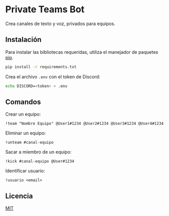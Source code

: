 # Private Teams Bot

Crea canales de texto y voz, privados para equipos.

## Instalación

Para instalar las bibliotecas requeridas, utiliza el manejador de paquetes [pip](https://pip.pypa.io/en/stable/).

```bash
pip install -r requirements.txt
```

Crea el archivo `.env` con el token de Discord:
```bash
echo DISCORD=<token> > .env
```

## Comandos

Crear un equipo:
```
!team "Nombre Equipo" @User1#1234 @User2#1234 @User3#1234 @User4#1234
```

Eliminar un equipo:
```
!unteam #canal-equipo
```

Sacar a miembro de un equipo:
```
!kick #canal-equipo @User#1234
```

Identificar usuario:
```
!usuario <email>
```

## Licencia
[MIT](LICENSE)
